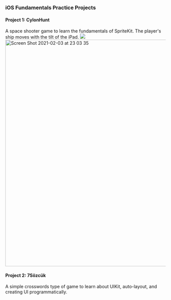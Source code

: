 ### iOS Fundamentals Practice Projects

#### Project 1: CylonHunt
A space shooter game to learn the fundamentals of SpriteKit. The player's ship moves with the tilt of the iPad.
![](cylon-hunt-clip.gif)
<img width="713" alt="Screen Shot 2021-02-03 at 23 03 35" src="https://user-images.githubusercontent.com/51910678/106809694-07a2ff80-667d-11eb-9e6d-a20be836918c.png">

#### Project 2: 7Sözcük
A simple crosswords type of game to learn about UIKit, auto-layout, and creating UI programmatically.

